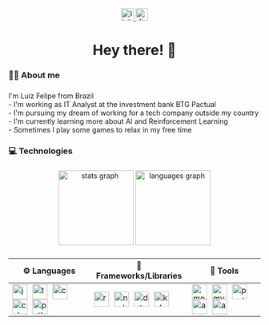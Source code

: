 <div align="center">
  <a href="https://www.linkedin.com/in/luiz-felipe-moura-aa109012a/?locale=en_US" target="_blank">
    <img src="https://img.shields.io/static/v1?message=LinkedIn&logo=linkedin&label=&color=0077B5&logoColor=white&labelColor=&style=for-the-badge" height="25" alt="linkedin logo"  />
  </a>
  <a href="_plushfire_" target="_blank">
    <img src="https://img.shields.io/static/v1?message=Discord&logo=discord&label=&color=7289DA&logoColor=white&labelColor=&style=for-the-badge" height="25" alt="discord logo"  />
  </a>
</div>

###

<h1 align="center">Hey there! 👋</h1>

###

<h3 align="left">👨‍💻 About me</h3>

###

<p align="left">I'm Luiz Felipe from Brazil<br>- I'm working as IT Analyst at the investment bank BTG Pactual<br>- I'm pursuing my dream of working for a tech company outside my country<br>- I'm currently learning more about AI and Reinforcement Learning<br>- Sometimes I play some games to relax in my free time</p>

###

<h3 align="left">💻 Technologies</h3>

###

<div align="center">
  <img src="https://github-readme-stats.vercel.app/api?username=LuizFelipeM&hide_title=false&hide_rank=true&show_icons=true&include_all_commits=true&count_private=true&disable_animations=false&theme=dracula&locale=en&hide_border=true&order=1" height="150" alt="stats graph"  />
  <img src="https://github-readme-stats.vercel.app/api/top-langs?username=LuizFelipeM&locale=en&hide_title=false&layout=compact&card_width=320&langs_count=5&theme=dracula&hide_border=true&order=2" height="150" alt="languages graph"  />
</div>

###

<div align="center">
  
  | ⚙ Languages      | 🧰 Frameworks/Libraries | 🔧 Tools         |
  |------------------|-------------------------|------------------|
  | <img src="https://skillicons.dev/icons?i=js" height="30" alt="javascript logo"  style="margin-right:10"/><img src="https://skillicons.dev/icons?i=ts" height="30" alt="typescript logo"  style="margin-right:10"/><img src="https://skillicons.dev/icons?i=css" height="30" alt="css3 logo"  style="margin-right:10"/><img src="https://skillicons.dev/icons?i=cs" height="30" alt="csharp logo"  style="margin-right:10"/><img src="https://skillicons.dev/icons?i=py" height="30" alt="python logo"  /> | <img src="https://skillicons.dev/icons?i=react" height="30" alt="react logo"  style="margin-right:10"/><img src="https://skillicons.dev/icons?i=nodejs" height="30" alt="nodejs logo"  style="margin-right:10"/><img src="https://skillicons.dev/icons?i=dotnet" height="30" alt="dot-net logo"  style="margin-right:10"/><img src="https://skillicons.dev/icons?i=kubernetes" height="30" alt="kubernetes logo"  /> | <img src="https://skillicons.dev/icons?i=mongodb" height="30" alt="mongodb logo"  style="margin-right:10"/><img src="https://skillicons.dev/icons?i=mysql" height="30" alt="mysql logo"  style="margin-right:10"/><img src="https://skillicons.dev/icons?i=postgres" height="30" alt="postgresql logo"  style="margin-right:10"/><img src="https://skillicons.dev/icons?i=aws" height="30" alt="amazonwebservices logo"  style="margin-right:10"/><img src="https://skillicons.dev/icons?i=azure" height="30" alt="azure logo"  /> |

</div>
